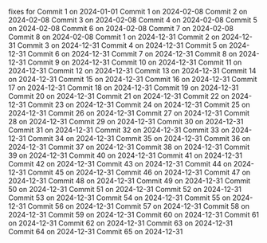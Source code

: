 fixes for 
Commit 1 on 2024-01-01
Commit 1 on 2024-02-08
Commit 2 on 2024-02-08
Commit 3 on 2024-02-08
Commit 4 on 2024-02-08
Commit 5 on 2024-02-08
Commit 6 on 2024-02-08
Commit 7 on 2024-02-08
Commit 8 on 2024-02-08
Commit 1 on 2024-12-31
Commit 2 on 2024-12-31
Commit 3 on 2024-12-31
Commit 4 on 2024-12-31
Commit 5 on 2024-12-31
Commit 6 on 2024-12-31
Commit 7 on 2024-12-31
Commit 8 on 2024-12-31
Commit 9 on 2024-12-31
Commit 10 on 2024-12-31
Commit 11 on 2024-12-31
Commit 12 on 2024-12-31
Commit 13 on 2024-12-31
Commit 14 on 2024-12-31
Commit 15 on 2024-12-31
Commit 16 on 2024-12-31
Commit 17 on 2024-12-31
Commit 18 on 2024-12-31
Commit 19 on 2024-12-31
Commit 20 on 2024-12-31
Commit 21 on 2024-12-31
Commit 22 on 2024-12-31
Commit 23 on 2024-12-31
Commit 24 on 2024-12-31
Commit 25 on 2024-12-31
Commit 26 on 2024-12-31
Commit 27 on 2024-12-31
Commit 28 on 2024-12-31
Commit 29 on 2024-12-31
Commit 30 on 2024-12-31
Commit 31 on 2024-12-31
Commit 32 on 2024-12-31
Commit 33 on 2024-12-31
Commit 34 on 2024-12-31
Commit 35 on 2024-12-31
Commit 36 on 2024-12-31
Commit 37 on 2024-12-31
Commit 38 on 2024-12-31
Commit 39 on 2024-12-31
Commit 40 on 2024-12-31
Commit 41 on 2024-12-31
Commit 42 on 2024-12-31
Commit 43 on 2024-12-31
Commit 44 on 2024-12-31
Commit 45 on 2024-12-31
Commit 46 on 2024-12-31
Commit 47 on 2024-12-31
Commit 48 on 2024-12-31
Commit 49 on 2024-12-31
Commit 50 on 2024-12-31
Commit 51 on 2024-12-31
Commit 52 on 2024-12-31
Commit 53 on 2024-12-31
Commit 54 on 2024-12-31
Commit 55 on 2024-12-31
Commit 56 on 2024-12-31
Commit 57 on 2024-12-31
Commit 58 on 2024-12-31
Commit 59 on 2024-12-31
Commit 60 on 2024-12-31
Commit 61 on 2024-12-31
Commit 62 on 2024-12-31
Commit 63 on 2024-12-31
Commit 64 on 2024-12-31
Commit 65 on 2024-12-31
